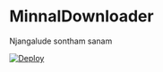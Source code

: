 # MinnalDownloader
Njangalude sontham sanam

[![Deploy](https://www.herokucdn.com/deploy/button.svg)](https://dashboard.heroku.com/new?template=https://github.com/MinnaL000MuralI/MinnalDownloader )

